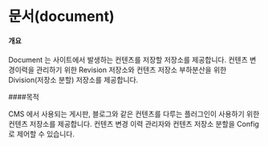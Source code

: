 # 문서(document)

#### 개요

Document 는 사이트에서 발생하는 컨텐츠를 저장할 저장소를 제공합니다. 컨텐츠 변경이력을 관리하기 위한 Revision 저장소와 컨텐츠 저장소 부하분산을 위한 Division(저장소 분할) 저장소를 제공합니다.

####목적

CMS 에서 사용되는 게시판, 블로그와 같은 컨텐츠를 다루는 플러그인이 사용하기 위한 컨텐츠 저장소를 제공합니다. 컨텐츠 변경 이력 관리자와 컨텐츠 저장소 분할을 Config 로 제어할 수 있습니다.
